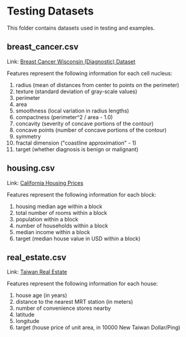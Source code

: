 # Testing Datasets
This folder contains datasets used in testing and examples.

## breast_cancer.csv
Link: [Breast Cancer Wisconsin (Diagnostic) Dataset](https://archive.ics.uci.edu/ml/datasets/Breast+Cancer+Wisconsin+(Diagnostic))

Features represent the following information for each cell nucleus:
1. radius (mean of distances from center to points on the perimeter)
2. texture (standard deviation of gray-scale values)
3. perimeter
4. area
5. smoothness (local variation in radius lengths)
6. compactness (perimeter^2 / area - 1.0)
7. concavity (severity of concave portions of the contour)
8. concave points (number of concave portions of the contour)
9. symmetry
10. fractal dimension ("coastline approximation" - 1)
11. target (whether diagnosis is benign or malignant)

## housing.csv

Link: [California Housing Prices](https://github.com/ageron/handson-ml/tree/master/datasets/housing)

Features represent the following information for each block:
1. housing median age within a block
2. total number of rooms within a block
3. population within a block
4. number of households within a block
5. median income within a block
6. target (median house value in USD within a block)

## real_estate.csv

Link: [Taiwan Real Estate](https://archive.ics.uci.edu/ml/datasets/Real+estate+valuation+data+set)

Features represent the following information for each house:
1. house age (in years)
2. distance to the nearest MRT station (in meters)
3. number of convenience stores nearby
4. latitude
5. longitude
6. target (house price of unit area, in 10000 New Taiwan Dollar/Ping)
